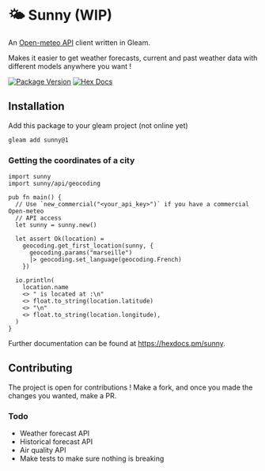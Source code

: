 # 🌤️ Sunny (WIP)

An [Open-meteo API](https://open-meteo.com/) client written in Gleam. 

Makes it easier to get weather forecasts, current and past weather data with different models anywhere you want ! 

[![Package Version](https://img.shields.io/hexpm/v/sunny)](https://hex.pm/packages/sunny)
[![Hex Docs](https://img.shields.io/badge/hex-docs-ffaff3)](https://hexdocs.pm/sunny/)

## Installation

Add this package to your gleam project (not online yet)

```sh
gleam add sunny@1
```

### Getting the coordinates of a city
```gleam
import sunny
import sunny/api/geocoding

pub fn main() {
  // Use `new_commercial("<your_api_key>")` if you have a commercial Open-meteo
  // API access 
  let sunny = sunny.new()

  let assert Ok(location) =
    geocoding.get_first_location(sunny, {
      geocoding.params("marseille")
      |> geocoding.set_language(geocoding.French)
    })

  io.println(
    location.name
    <> " is located at :\n"
    <> float.to_string(location.latitude)
    <> "\n"
    <> float.to_string(location.longitude),
  )
}
```

Further documentation can be found at <https://hexdocs.pm/sunny>.


## Contributing

The project is open for contributions ! Make a fork, and once you made the changes you wanted, make a PR.

### Todo 
- Weather forecast API
- Historical forecast API
- Air quality API
- Make tests to make sure nothing is breaking

